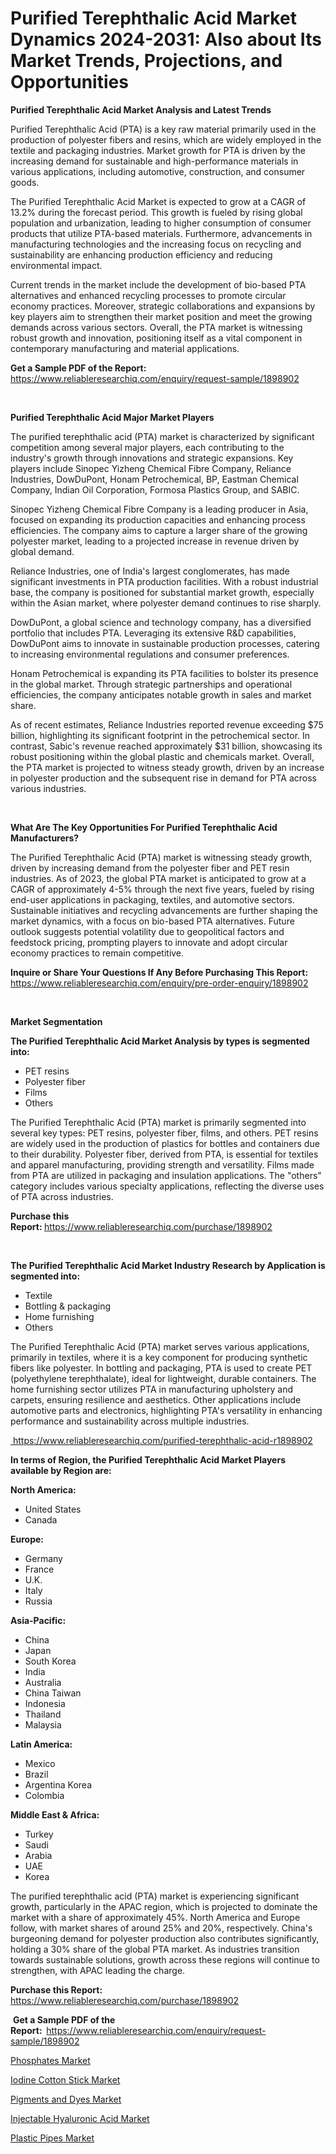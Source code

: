 <p><h1>Purified Terephthalic Acid Market Dynamics 2024-2031: Also about Its Market Trends, Projections, and Opportunities</h1></p><p><strong>Purified Terephthalic Acid Market Analysis and Latest Trends</strong></p>
<p><p>Purified Terephthalic Acid (PTA) is a key raw material primarily used in the production of polyester fibers and resins, which are widely employed in the textile and packaging industries. Market growth for PTA is driven by the increasing demand for sustainable and high-performance materials in various applications, including automotive, construction, and consumer goods.</p><p>The Purified Terephthalic Acid Market is expected to grow at a CAGR of 13.2% during the forecast period. This growth is fueled by rising global population and urbanization, leading to higher consumption of consumer products that utilize PTA-based materials. Furthermore, advancements in manufacturing technologies and the increasing focus on recycling and sustainability are enhancing production efficiency and reducing environmental impact.</p><p>Current trends in the market include the development of bio-based PTA alternatives and enhanced recycling processes to promote circular economy practices. Moreover, strategic collaborations and expansions by key players aim to strengthen their market position and meet the growing demands across various sectors. Overall, the PTA market is witnessing robust growth and innovation, positioning itself as a vital component in contemporary manufacturing and material applications.</p></p>
<p><strong>Get a Sample PDF of the Report:&nbsp;</strong> <a href="https://www.reliableresearchiq.com/enquiry/request-sample/1898902?utm_campaign=104&utm_medium=2&utm_source=Github&utm_content=ia&utm_term=07112024&utm_id=purified-terephthalic-acid">https://www.reliableresearchiq.com/enquiry/request-sample/1898902</a></p>
<p>&nbsp;</p>
<p><strong>Purified Terephthalic Acid Major Market Players</strong></p>
<p><p>The purified terephthalic acid (PTA) market is characterized by significant competition among several major players, each contributing to the industry's growth through innovations and strategic expansions. Key players include Sinopec Yizheng Chemical Fibre Company, Reliance Industries, DowDuPont, Honam Petrochemical, BP, Eastman Chemical Company, Indian Oil Corporation, Formosa Plastics Group, and SABIC.</p><p>Sinopec Yizheng Chemical Fibre Company is a leading producer in Asia, focused on expanding its production capacities and enhancing process efficiencies. The company aims to capture a larger share of the growing polyester market, leading to a projected increase in revenue driven by global demand.</p><p>Reliance Industries, one of India's largest conglomerates, has made significant investments in PTA production facilities. With a robust industrial base, the company is positioned for substantial market growth, especially within the Asian market, where polyester demand continues to rise sharply.</p><p>DowDuPont, a global science and technology company, has a diversified portfolio that includes PTA. Leveraging its extensive R&D capabilities, DowDuPont aims to innovate in sustainable production processes, catering to increasing environmental regulations and consumer preferences.</p><p>Honam Petrochemical is expanding its PTA facilities to bolster its presence in the global market. Through strategic partnerships and operational efficiencies, the company anticipates notable growth in sales and market share.</p><p>As of recent estimates, Reliance Industries reported revenue exceeding $75 billion, highlighting its significant footprint in the petrochemical sector. In contrast, Sabic's revenue reached approximately $31 billion, showcasing its robust positioning within the global plastic and chemicals market. Overall, the PTA market is projected to witness steady growth, driven by an increase in polyester production and the subsequent rise in demand for PTA across various industries.</p></p>
<p>&nbsp;</p>
<p><strong>What Are The Key Opportunities For Purified Terephthalic Acid Manufacturers?</strong></p>
<p><p>The Purified Terephthalic Acid (PTA) market is witnessing steady growth, driven by increasing demand from the polyester fiber and PET resin industries. As of 2023, the global PTA market is anticipated to grow at a CAGR of approximately 4-5% through the next five years, fueled by rising end-user applications in packaging, textiles, and automotive sectors. Sustainable initiatives and recycling advancements are further shaping the market dynamics, with a focus on bio-based PTA alternatives. Future outlook suggests potential volatility due to geopolitical factors and feedstock pricing, prompting players to innovate and adopt circular economy practices to remain competitive.</p></p>
<p><strong>Inquire or Share Your Questions If Any Before Purchasing This Report:</strong> <a href="https://www.reliableresearchiq.com/enquiry/pre-order-enquiry/1898902?utm_campaign=104&utm_medium=2&utm_source=Github&utm_content=ia&utm_term=07112024&utm_id=purified-terephthalic-acid">https://www.reliableresearchiq.com/enquiry/pre-order-enquiry/1898902</a></p>
<p>&nbsp;</p>
<p><strong>Market Segmentation</strong></p>
<p><strong>The Purified Terephthalic Acid Market Analysis by types is segmented into:</strong></p>
<p><ul><li>PET resins</li><li>Polyester fiber</li><li>Films</li><li>Others</li></ul></p>
<p><p>The Purified Terephthalic Acid (PTA) market is primarily segmented into several key types: PET resins, polyester fiber, films, and others. PET resins are widely used in the production of plastics for bottles and containers due to their durability. Polyester fiber, derived from PTA, is essential for textiles and apparel manufacturing, providing strength and versatility. Films made from PTA are utilized in packaging and insulation applications. The "others" category includes various specialty applications, reflecting the diverse uses of PTA across industries.</p></p>
<p><strong>Purchase this Report:&nbsp;</strong><a href="https://www.reliableresearchiq.com/purchase/1898902?utm_campaign=104&utm_medium=2&utm_source=Github&utm_content=ia&utm_term=07112024&utm_id=purified-terephthalic-acid">https://www.reliableresearchiq.com/purchase/1898902</a></p>
<p>&nbsp;</p>
<p><strong>The Purified Terephthalic Acid Market Industry Research by Application is segmented into:</strong></p>
<p><ul><li>Textile</li><li>Bottling & packaging</li><li>Home furnishing</li><li>Others</li></ul></p>
<p><p>The Purified Terephthalic Acid (PTA) market serves various applications, primarily in textiles, where it is a key component for producing synthetic fibers like polyester. In bottling and packaging, PTA is used to create PET (polyethylene terephthalate), ideal for lightweight, durable containers. The home furnishing sector utilizes PTA in manufacturing upholstery and carpets, ensuring resilience and aesthetics. Other applications include automotive parts and electronics, highlighting PTA's versatility in enhancing performance and sustainability across multiple industries.</p></p>
<p><a href="https://www.reliableresearchiq.com/purified-terephthalic-acid-r1898902?utm_campaign=104&utm_medium=2&utm_source=Github&utm_content=ia&utm_term=07112024&utm_id=purified-terephthalic-acid">&nbsp;https://www.reliableresearchiq.com/purified-terephthalic-acid-r1898902</a></p>
<p><strong>In terms of Region, the Purified Terephthalic Acid Market Players available by Region are:</strong></p>
<p>
    <p> <strong> North America: </strong>
        <ul>
            <li>United States</li>
            <li>Canada</li>
        </ul>
        </p> 
    <p> <strong> Europe: </strong>
        <ul>
            <li>Germany</li>
            <li>France</li>
            <li>U.K.</li>
            <li>Italy</li>
            <li>Russia</li>
        </ul>
        </p> 
    <p> <strong> Asia-Pacific: </strong>
        <ul>
            <li>China</li>
            <li>Japan</li>
            <li>South Korea</li>
            <li>India</li>
            <li>Australia</li>
            <li>China Taiwan</li>
            <li>Indonesia</li>
            <li>Thailand</li>
            <li>Malaysia</li>
        </ul>
        </p> 
    <p> <strong> Latin America: </strong>
        <ul>
            <li>Mexico</li>
            <li>Brazil</li>
            <li>Argentina Korea</li>
            <li>Colombia</li>
        </ul>
        </p> 
    <p> <strong> Middle East & Africa: </strong>
        <ul>
            <li>Turkey</li>
            <li>Saudi</li>
            <li>Arabia</li>
            <li>UAE</li>
            <li>Korea</li>
        </ul>
    </p>
    </p>
<p><p>The purified terephthalic acid (PTA) market is experiencing significant growth, particularly in the APAC region, which is projected to dominate the market with a share of approximately 45%. North America and Europe follow, with market shares of around 25% and 20%, respectively. China's burgeoning demand for polyester production also contributes significantly, holding a 30% share of the global PTA market. As industries transition towards sustainable solutions, growth across these regions will continue to strengthen, with APAC leading the charge.</p></p>
<p><strong>Purchase this Report: </strong><a href="https://www.reliableresearchiq.com/purchase/1898902?utm_campaign=104&utm_medium=2&utm_source=Github&utm_content=ia&utm_term=07112024&utm_id=purified-terephthalic-acid">https://www.reliableresearchiq.com/purchase/1898902</a></p>
<p>&nbsp;<strong>Get a Sample PDF of the Report:&nbsp;&nbsp;</strong><a href="https://www.reliableresearchiq.com/enquiry/request-sample/1898902?utm_campaign=104&utm_medium=2&utm_source=Github&utm_content=ia&utm_term=07112024&utm_id=purified-terephthalic-acid">https://www.reliableresearchiq.com/enquiry/request-sample/1898902</a></p>
<p><strong></strong></p>
<p><p><a href="https://github.com/rozh43oreder/Market-Research-Report-List-1/blob/main/phosphates-market.md?utm_campaign=104&utm_medium=2&utm_source=Github&utm_content=ia&utm_term=07112024&utm_id=purified-terephthalic-acid">Phosphates Market</a></p><p><a href="https://issuu.com/reportprime-2/docs/iodine-cotton-stick-market-size-203_82558d8688278a?utm_campaign=104&utm_medium=2&utm_source=Github&utm_content=ia&utm_term=07112024&utm_id=purified-terephthalic-acid">Iodine Cotton Stick Market</a></p><p><a href="https://github.com/halkoitweden3/Market-Research-Report-List-1/blob/main/pigments-and-dyes-market.md?utm_campaign=104&utm_medium=2&utm_source=Github&utm_content=ia&utm_term=07112024&utm_id=purified-terephthalic-acid">Pigments and Dyes Market</a></p><p><a href="https://issuu.com/reportprime-2/docs/injectable-hyaluronic-acid-market-s_cefb98e42236f8?utm_campaign=104&utm_medium=2&utm_source=Github&utm_content=ia&utm_term=07112024&utm_id=purified-terephthalic-acid">Injectable Hyaluronic Acid Market</a></p><p><a href="https://github.com/nekolalrclippo/Market-Research-Report-List-1/blob/main/plastic-pipes-market.md?utm_campaign=104&utm_medium=2&utm_source=Github&utm_content=ia&utm_term=07112024&utm_id=purified-terephthalic-acid">Plastic Pipes Market</a></p></p>